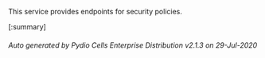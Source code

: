 






This service provides endpoints for security policies.

[:summary]

###### Auto generated by Pydio Cells Enterprise Distribution v2.1.3 on 29-Jul-2020

